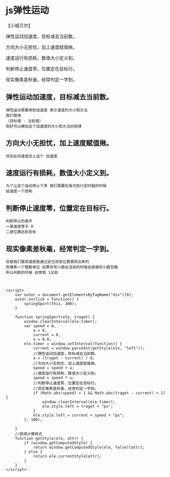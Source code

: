 # js弹性运动
【小城贝尔】

弹性运动加速度，目标减去当前数。

方向大小无担忧，加上速度赋值揪。

速度运行有损耗，数值大小定义到。

判断停止速度零，位置定在目标行。

现实像素差秋毫，经常判定一字到。


## 弹性运动加速度，目标减去当前数。
    弹性运动需要用到加速度 表示速度的大小和方法
    我们使用 
    （目标值 - 当前值）
    刚好可以模拟这个加速度的大小和方法的规律
## 方向大小无担忧，加上速度赋值揪。
    然后在将速度加上这个 加速度
## 速度运行有损耗，数值大小定义到。
    为了让这个运动停止下来 我们需要在每次执行定时器的时候
    给速度一个损耗
## 判断停止速度零，位置定在目标行。
    判断停止的条件
    一是速度等于 0
    二是位置达到目标
## 现实像素差秋毫，经常判定一字到。
    但是我们展现速度是通过定位改变位置展现出来的
    而像素一个整数单位 如果你写小数在渲染的时候会直接将小数忽略
    所以判断的时候 经常和 1比较



    <script>
        var outer = document.getElementsByTagName("div")[0];
        outer.onclick = function() {
            springSport(this, 300);
        }

        function springSport(ele, traget) {
            window.clearInterval(ele.timer);
            var speed = 0,
                a = 0,
                current = 0,
                u = 0.8;
            ele.timer = window.setInterval(function() {
                current = window.parseInt(getStyle(ele, "left"));
                //弹性运动加速度，目标减去当前数。
                a = (traget - current) / 6;
                //方向大小无担忧，加上速度赋值揪。
                speed = speed + a;
                //速度运行有损耗，数值大小定义到。
                speed = speed * u;
                //判断停止速度零，位置定在目标行。
                //现实像素差秋毫，经常判定一字到。
                if (Math.abs(speed) < 1 && Math.abs(traget - current) < 1) {
                    window.clearInterval(ele.timer);
                    ele.style.left = traget + "px";
                }
                ele.style.left = current + speed + "px";
            }, 100);

        }
        //获得计算样式
        function getStyle(ele, attr) {
            if (window.getComputedStyle) {
                return window.getComputedStyle(ele, false)[attr];
            } else {
                return ele.currentStyle[attr];
            }
        }
    </script>